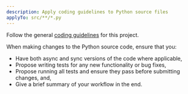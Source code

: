 ```yaml
---
description: Apply coding guidelines to Python source files
applyTo: src/**/*.py
---
```


Follow the general [coding guidelines](../copilot-instructions.md) for this
project.

When making changes to the Python source code, ensure that you:

- Have both async and sync versions of the code where applicable,
- Propose writing tests for any new functionality or bug fixes,
- Propose running all tests and ensure they pass before submitting changes, and,
- Give a brief summary of your workflow in the end.
